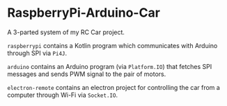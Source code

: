# RaspberryPi-Arduino-Car

A 3-parted system of my RC Car project.

`raspberrypi` contains a Kotlin program which communicates with Arduino through SPI via `Pi4J`.

`arduino` contains an Arduino program (via `Platform.IO`) that fetches SPI messages and sends PWM signal to the pair of motors.

`electron-remote` contains an electron project for controlling the car from a computer through Wi-Fi via `Socket.IO`.
